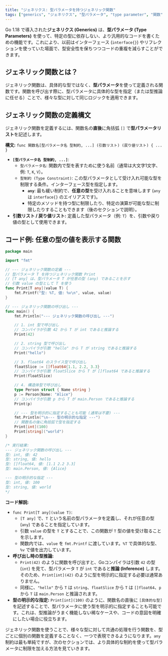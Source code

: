 ```yaml
---
title: "ジェネリクス: 型パラメータを持つジェネリック関数"
tags: ["generics", "ジェネリクス", "型パラメータ", "type parameter", "関数", "any", "型推論", "Go1.18"]
---
```


Go 1.18 で導入された**ジェネリクス (Generics)** は、**型パラメータ (Type Parameters)** を使って、特定の型に依存しない、より汎用的なコードを書くための機能です。これにより、以前はインターフェース (`interface{}`) やリフレクションを使っていた場面で、型安全性を保ちつつコードの重複を減らすことができます。

## ジェネリック関数とは？

ジェネリック関数は、具体的な型ではなく、**型パラメータ**を使って定義される関数です。関数を呼び出す際に、型パラメータに具体的な型を指定（または型推論に任せる）ことで、様々な型に対して同じロジックを適用できます。

## ジェネリック関数の定義構文

ジェネリック関数を定義するには、関数名の**直後**に角括弧 `[]` で**型パラメータリスト**を記述します。

**構文:** `func 関数名[型パラメータ名 型制約, ...] (引数リスト) (戻り値リスト) { ... }`

*   **`[型パラメータ名 型制約, ...]`**:
    *   `型パラメータ名`: 関数内で型を表すために使う名前（通常は大文字1文字、例: `T`, `K`, `V`）。
    *   `型制約 (Type Constraint)`: この型パラメータとして受け入れ可能な型を制限する条件。インターフェース型を指定します。
        *   **`any`**: 最も緩い制約で、**任意の型**を受け入れることを意味します (`any` は `interface{}` のエイリアスです)。
        *   特定のメソッドを持つ型に制限したり、特定の演算が可能な型に制限したりすることもできます（後のセクションで説明）。
*   **引数リスト / 戻り値リスト:** 定義した型パラメータ（例: `T`）を、引数や戻り値の型として使用できます。

## コード例: 任意の型の値を表示する関数

```go title="ジェネリック関数 Print の定義と使用"
package main

import "fmt"

// --- ジェネリック関数の定義 ---
// 型パラメータ T を持つジェネリック関数 Print
// [T any] は、型パラメータ T が任意の型 (any) であることを示す
// 引数 value の型として T を使う
func Print[T any](value T) {
	fmt.Printf("型: %T, 値: %v\n", value, value)
}

// --- ジェネリック関数の呼び出し ---
func main() {
	fmt.Println("--- ジェネリック関数の呼び出し ---")

	// 1. int 型で呼び出し
	// コンパイラが引数 42 から T が int であると推論する
	Print(42)

	// 2. string 型で呼び出し
	// コンパイラが引数 "hello" から T が string であると推論する
	Print("hello")

	// 3. float64 のスライス型で呼び出し
	floatSlice := []float64{1.1, 2.2, 3.3}
	// コンパイラが引数 floatSlice から T が []float64 であると推論する
	Print(floatSlice)

	// 4. 構造体型で呼び出し
	type Person struct { Name string }
	p := Person{Name: "Alice"}
	// コンパイラが引数 p から T が main.Person であると推論する
	Print(p)

	// --- 型を明示的に指定することも可能 (通常は不要) ---
	fmt.Println("\n--- 型の明示的な指定 ---")
	// 関数名の後に角括弧で型を指定する
	Print[int](100)
	Print[string]("world")
}

/* 実行結果:
--- ジェネリック関数の呼び出し ---
型: int, 値: 42
型: string, 値: hello
型: []float64, 値: [1.1 2.2 3.3]
型: main.Person, 値: {Alice}

--- 型の明示的な指定 ---
型: int, 値: 100
型: string, 値: world
*/
```

**コード解説:**

*   `func Print[T any](value T)`:
    *   `[T any]` で、`T` という名前の型パラメータを定義し、それが任意の型 (`any`) であることを指定しています。
    *   引数 `value` の型を `T` とすることで、この関数が `T` 型の値を受け取ることを示します。
    *   関数内では、`value` を `fmt.Printf` に渡しています。`%T` で具体的な型、`%v` で値を出力しています。
*   **呼び出し時の型推論:**
    *   `Print(42)` のように関数を呼び出すと、Goコンパイラは引数 `42` の型 (`int`) を見て、型パラメータ `T` が `int` であると**推論 (Inference)** します。そのため、`Print[int](42)` のように型を明示的に指定する必要は通常ありません。
    *   同様に、`"hello"` から `T` は `string`、`floatSlice` から `T` は `[]float64`、`p` から `T` は `main.Person` と推論されます。
*   **型の明示的な指定:** `Print[int](100)` のように、関数名の直後に `[具体的な型]` を記述することで、型パラメータに使う型を明示的に指定することも可能です。これは、型推論がうまく機能しない稀なケースや、コードの意図を明確にしたい場合に役立ちます。

ジェネリック関数を使うことで、様々な型に対して共通の処理を行う関数を、型ごとに個別の関数を定義することなく、一つで表現できるようになります。`any` 制約は最も単純ですが、次のセクションでは、より具体的な制約を使って型パラメータに制限を加える方法を見ていきます。